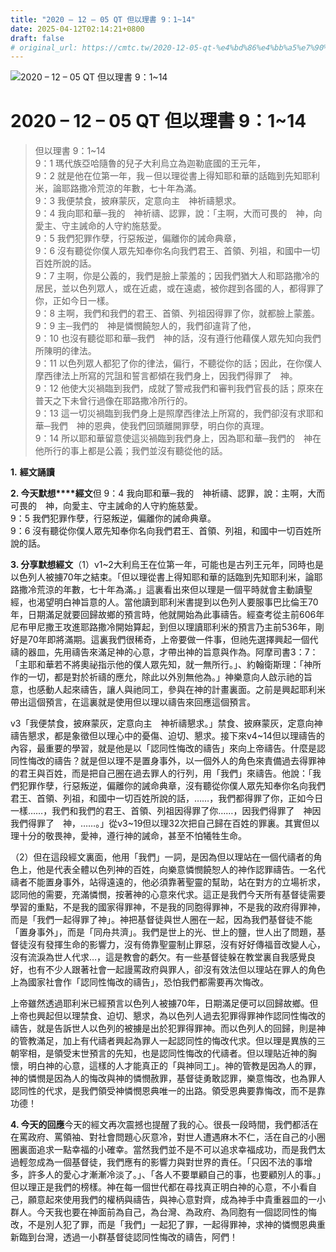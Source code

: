 ```yaml
---
title: "2020 – 12 – 05 QT 但以理書 9：1~14"
date: 2025-04-12T02:14:21+0800
draft: false
# original_url: https://cmtc.tw/2020-12-05-qt-%e4%bd%86%e4%bb%a5%e7%90%86%e6%9b%b8-9%ef%bc%9a114
---
```


![2020 – 12 – 05 QT 但以理書 9：1\~14](/images/qt.jpg   "2020 – 12 – 05 QT 但以理書 9：1\~14")

# 2020 – 12 – 05 QT 但以理書 9：1\~14

> 但以理書 9：1\~14  
> 9：1 瑪代族亞哈隨魯的兒子大利烏立為迦勒底國的王元年，  
> 9：2 就是他在位第一年，我－但以理從書上得知耶和華的話臨到先知耶利米，論耶路撒冷荒涼的年數，七十年為滿。  
> 9：3 我便禁食，披麻蒙灰，定意向主　神祈禱懇求。  
> 9：4 我向耶和華─我的　神祈禱、認罪，說：「主啊，大而可畏的　神，向愛主、守主誡命的人守約施慈愛。  
> 9：5 我們犯罪作孽，行惡叛逆，偏離你的誡命典章，  
> 9：6 沒有聽從你僕人眾先知奉你名向我們君王、首領、列祖，和國中一切百姓所說的話。  
> 9：7 主啊，你是公義的，我們是臉上蒙羞的；因我們猶大人和耶路撒冷的居民，並以色列眾人，或在近處，或在遠處，被你趕到各國的人，都得罪了你，正如今日一樣。  
> 9：8 主啊，我們和我們的君王、首領、列祖因得罪了你，就都臉上蒙羞。  
> 9：9 主─我們的　神是憐憫饒恕人的，我們卻違背了他，  
> 9：10 也沒有聽從耶和華─我們　神的話，沒有遵行他藉僕人眾先知向我們所陳明的律法。  
> 9：11 以色列眾人都犯了你的律法，偏行，不聽從你的話；因此，在你僕人摩西律法上所寫的咒詛和誓言都傾在我們身上，因我們得罪了　神。  
> 9：12 他使大災禍臨到我們，成就了警戒我們和審判我們官長的話；原來在普天之下未曾行過像在耶路撒冷所行的。  
> 9：13 這一切災禍臨到我們身上是照摩西律法上所寫的，我們卻沒有求耶和華─我們　神的恩典，使我們回頭離開罪孽，明白你的真理。  
> 9：14 所以耶和華留意使這災禍臨到我們身上，因為耶和華─我們的　神在他所行的事上都是公義；我們並沒有聽從他的話。

**1.** **經文誦讀**

**2. 今天默想****經文**但 9：4 我向耶和華─我的　神祈禱、認罪，說：主啊，大而可畏的　神，向愛主、守主誡命的人守約施慈愛。  
9：5 我們犯罪作孽，行惡叛逆，偏離你的誡命典章。  
9：6 沒有聽從你僕人眾先知奉你名向我們君王、首領、列祖，和國中一切百姓所說的話。

**3. 分享默想經文**（1）v1\~2大利烏王在位第一年，可能也是古列王元年，同時也是以色列人被擄70年之結束。「但以理從書上得知耶和華的話臨到先知耶利米，論耶路撒冷荒涼的年數，七十年為滿。」這裏看出來但以理是一個平時就會主動讀聖經，也渴望明白神旨意的人。當他讀到耶利米書提到以色列人要服事巴比倫王70年，日期滿足就要回歸故鄉的預言時，他就開始為此事禱告。經查考從主前606年尼布甲尼撒王攻進耶路撒冷開始算起，到但以理讀耶利米的預言乃主前536年，剛好是70年即將滿期。這裏我們很稀奇，上帝要做一件事，但祂先選擇興起一個代禱的器皿，先用禱告來滿足神的心意，才帶出神的旨意與作為。阿摩司書3：7：「主耶和華若不將奧祕指示他的僕人眾先知，就一無所行。」、約翰衛斯理：「神所作的一切，都是對於祈禱的應允，除此以外別無他為。」神樂意向人啟示祂的旨意，也感動人起來禱告，讓人與祂同工，參與在神的計畫裏面。之前是興起耶利米帶出這個預言，在這裏就是使用但以理以禱告來回應這個預言。

v3「我便禁食，披麻蒙灰，定意向主　神祈禱懇求。」禁食、披麻蒙灰，定意向神禱告懇求，都是象徵但以理心中的憂傷、迫切、懇求。接下來v4\~14但以理禱告的內容，最重要的學習，就是他是以「認同性悔改的禱告」來向上帝禱告。什麼是認同性悔改的禱告？就是但以理不是置身事外，以一個外人的角色來責備過去得罪神的君王與百姓，而是把自己圈在過去罪人的行列，用「我們」來禱告。他說：「我們犯罪作孽，行惡叛逆，偏離你的誡命典章，沒有聽從你僕人眾先知奉你名向我們君王、首領、列祖，和國中一切百姓所說的話，……，我們都得罪了你，正如今日一樣……，我們和我們的君王、首領、列祖因得罪了你……，因我們得罪了　神因我們得罪了　神，……。」從v3\~19但以理32次把自己歸在百姓的罪裏。其實但以理十分的敬畏神，愛神，遵行神的誡命，甚至不怕犧牲生命。

（2）但在這段經文裏面，他用「我們」一詞，是因為但以理站在一個代禱者的角色上，他是代表全體以色列神的百姓，向樂意憐憫饒恕人的神作認罪禱告。一名代禱者不能置身事外，站得遠遠的，他必須靠著聖靈的幫助，站在對方的立場祈求，認同他的需要，充滿憐憫，按著神的心意來代求。這正是我們今天所有基督徒需要學習的重點，不是我的國家得罪神，不是我的同胞得罪神，不是我的政府得罪神，而是「我們一起得罪了神」。神把基督徒與世人圈在一起，因為我們基督徒不能「置身事外」，而是「同舟共濟」。我們是世上的光、世上的鹽，世人出了問題，基督徒沒有發揮生命的影響力，沒有倚靠聖靈制止罪惡，沒有好好傳福音改變人心，沒有流淚為世人代求…，這是教會的虧欠。有一些基督徒躲在教堂裏自我感覺良好，也有不少人跟著社會一起謾罵政府與罪人，卻沒有效法但以理站在罪人的角色上為國家社會作「認同性悔改的禱告」，恐怕我們都需要再次悔改。

上帝雖然透過耶利米已經預言以色列人被擄70年，日期滿足便可以回歸故鄉。但上帝也興起但以理禁食、迫切、懇求，為以色列人過去犯罪得罪神作認同性悔改的禱告，就是告訴世人以色列的被擄是出於犯罪得罪神。而以色列人的回歸，則是神的管教滿足，加上有代禱者興起為罪人一起認同性的悔改代求。但以理是異族的三朝宰相，是領受末世預言的先知，也是認同性悔改的代禱者。但以理貼近神的胸懷，明白神的心意，這樣的人才能真正的「與神同工」。神的管教是因為人的罪，神的憐憫是因為人的悔改與神的憐憫赦罪，基督徒勇敢認罪，樂意悔改，也為罪人認同性的代求，是我們領受神憐憫恩典唯一的出路。領受恩典要靠悔改，而不是靠功德！

**4. 今天的回應**今天的經文再次震撼也提醒了我的心。很長一段時間，我們都活在在罵政府、罵領袖、對社會問題心灰意冷，對世人遭遇麻木不仁，活在自己的小圈圈裏面追求一點幸福的小確幸。當然我們並不是不可以追求幸福成功，而是我們太過輕忽成為一個基督徒，我們應有的影響力與對世界的責任。「只因不法的事增多，許多人的愛心才漸漸冷淡了。」、「各人不要單顧自己的事，也要顧別人的事。」但以理正是我們的榜樣。神在每一個世代都在尋找真正明白神的心意，不小看自己，願意起來使用我們的權柄與禱告，與神心意對齊，成為神手中貴重器皿的一小群人。今天我也要在神面前為自己，為台灣、為政府、為同胞有一個認同性的悔改，不是別人犯了罪，而是「我們」一起犯了罪，一起得罪神，求神的憐憫恩典重新臨到台灣，透過一小群基督徒認同性悔改的禱告，阿們！